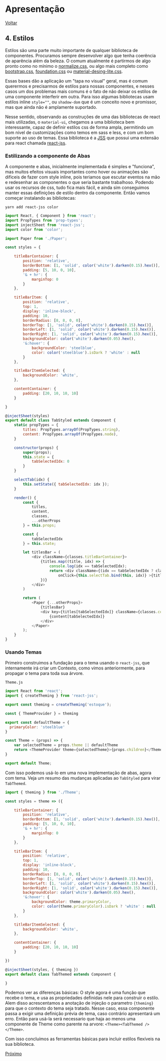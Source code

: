 # Apresentação

[Voltar](ETAPA3.md)

## 4. Estilos

Estilos são uma parte muito importante de qualquer biblioteca de componentes. Procuramos sempre desenvolver algo que tenha coerência de aparência além da beleza. O comum atualmente é partirmos de algo pronto como no mínimo o [normalize.css](http://necolas.github.io/normalize.css/), ou algo mais completo como [bootstrap.css](https://getbootstrap.com/), [foundation.css](https://foundation.zurb.com/) ou [material-desing-lite.css](https://getmdl.io/started/).

Essas bases dão a aplicação um "tapa no visual" geral, mas é comum querermos e precisarmos de estilos para nossas componentes, e nesses casos um dos problemas mais comuns é o fato de não deixar os estilos de uma componente interferir em outra. Para isso algumas bibliotecas usam estilos inline `style=""`, ou `shadow-dom` que é um conceito novo e promissor, mas que ainda não é amplamente suportado.

Nesse sentido, observando as construções de uma das bibliotecas de react mais utilizadas, o `material-ui`, chegamos a uma biblioteca bem interessante, capaz de definir estilos css de forma ampla, permitindo um bom nível de customizações como temos em sass e less, e com um bom suporte ao uso de temas. Essa biblioteca é a [JSS](http://cssinjs.org) que possui uma extensão para react chamada [react-jss](http://cssinjs.org/react-jss).

### Estilizando a componente de Abas

A componente e abas, inicialmente implementada é simples e "funciona", mas muitos efeitos visuais importantes como hover ou animações são dificeis de fazer com style inline, pois teriamos que escutar eventos na mão e redesenhar as componentes o que seria bastante trabalhoso. Podendo usar os recursos de css, tudo fica mais fácil, e ainda sim conseguimos manter essas definições de estilo dentro da componente. Então vamos começar instalando as bibliotecas:

    yarn add react-jss color

~~~javascript
import React, { Component } from 'react';
import PropTypes from 'prop-types';
import injectSheet from 'react-jss';
import color from 'color';

import Paper from './Paper';

const styles = {

    titleBarContainer: {
        position: 'relative',
        borderBottom: [1, 'solid', color('white').darken(0.15).hex()],
        padding: [5, 10, 0, 10],
        '& + hr': {
            marginTop: 0
        }
    },

    titleBarItem: {
        position: 'relative',
        top: 1,
        display: 'inline-block',
        padding: 10,
        borderRadius: [8, 8, 0, 0],
        borderTop: [1, 'solid', color('white').darken(0.15).hex()],
        borderLeft: [1, 'solid', color('white').darken(0.15).hex()],
        borderRight: [1, 'solid', color('white').darken(0.15).hex()],
        backgroundColor: color('white').darken(0.05).hex(),
        '&:hover': {
            backgroundColor: 'steelblue',
            color: color('steelblue').isDark ? 'white' : null
        }
    },

    titleBarItemSelected: {
        backgroundColor: 'white',
    },

    contentContainer: {
        padding: [20, 10, 10, 10]
    }

}

@injectSheet(styles)
export default class TabStyled extends Component {
    static propTypes = {
        titles: PropTypes.arrayOf(PropTypes.string),
        content: PropTypes.arrayOf(PropTypes.node),
    }

    constructor(props) {
        super(props);
        this.state = {
            tabSelectedIdx: 0
        }
    }

    selectTab(idx) {
        this.setState({ tabSelectedIdx: idx });
    }

    render() {
        const {
            titles,
            content,
            classes,
            ...otherProps
        } = this.props;

        const {
            tabSelectedIdx
        } = this.state;

        let titlesBar = (
            <div className={classes.titleBarContainer}>
                {titles.map((title, idx) => {
                    console.log(idx == tabSelectedIdx);
                    return <div className={(idx == tabSelectedIdx ? classes.titleBarItemSelected : "") + " " + classes.titleBarItem} 
                        onClick={this.selectTab.bind(this, idx)} >{title}</div>
                })}
            </div>
        )

        return (
            <Paper {...otherProps}>
                {titlesBar}
                <div key={titles[tabSelectedIdx]} className={classes.contentContainer}>
                    {content[tabSelectedIdx]}
                </div>
            </Paper>
        );
    }
}
~~~

### Usando Temas

Primeiro construimos a fundação para o tema usando o `react-jss`, que internamente irá criar um Contexto, como vimos anteriormente, para propagar o tema para toda sua árvore.

`Theme.js`
~~~javascript
import React from 'react';
import { createTheming } from 'react-jss';

export const theming = createTheming('estoque');

const { ThemeProvider } = theming

export const defaultTheme = {
  primaryColor: 'steelblue'
}

const Theme = (props) => {
    var selectedTheme = props.theme || defaultTheme
    return <ThemeProvider theme={selectedTheme}>{props.children}</ThemeProvider>
}

export default Theme;
~~~

Com isso podemos usá-lo em uma nova implementação de abas, agora com tema. Veja um resumo das mudanças aplicadas ao `TabStyled` para virar `TabThemed`.

~~~javascript
import { theming } from './Theme';

const styles = theme => ({

    titleBarContainer: {
        position: 'relative',
        borderBottom: [1, 'solid', color('white').darken(0.15).hex()],
        padding: [5, 10, 0, 10],
        '& + hr': {
            marginTop: 0
        }
    },

    titleBarItem: {
        position: 'relative',
        top: 1,
        display: 'inline-block',
        padding: 10,
        borderRadius: [8, 8, 0, 0],
        borderTop: [1, 'solid', color('white').darken(0.15).hex()],
        borderLeft: [1, 'solid', color('white').darken(0.15).hex()],
        borderRight: [1, 'solid', color('white').darken(0.15).hex()],
        backgroundColor: color('white').darken(0.05).hex(),
        '&:hover': {
            backgroundColor: theme.primaryColor,
            color: color(theme.primaryColor).isDark ? 'white' : null
        }
    },

    titleBarItemSelected: {
        backgroundColor: 'white',
    },

    contentContainer: {
        padding: [20, 10, 10, 10]
    }

})

@injectSheet(styles, { theming })
export default class TabThemed extends Component {

}
~~~

Podemos ver as diferenças básicas: O style agora é uma função que recebe o tema, e usa as propriedades definidas nele para construir o estilo. Alem disso acrescentamos a anotação de injeção o parametro `{theming}` para que o contexto do tema seja tratado. Nesse caso, essa componente passa a exigir uma definição prévia de tema, caso contrário apresentará um erro. Então para usá-la será necessario que haja ao menos uma componente de Theme como parente na arvore: `<Theme><TabThemed /></Theme>`.

Com isso concluímos as ferramentas básicas para incluir estilos flexíveis na sua biblioteca.

[Próximo](ETAPA5.md)
